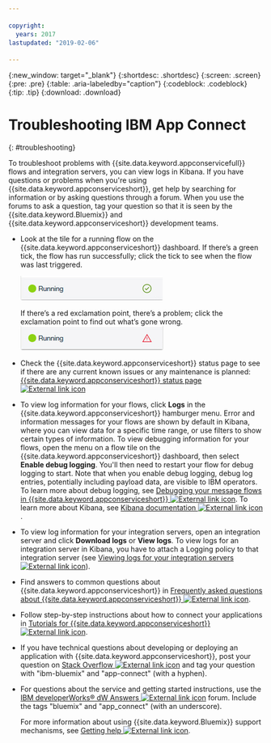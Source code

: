 ```yaml
---

copyright:
  years: 2017
lastupdated: "2019-02-06"

---
```


{:new_window: target="_blank"}
{:shortdesc: .shortdesc}
{:screen: .screen}
{:pre: .pre}
{:table: .aria-labeledby="caption"}
{:codeblock: .codeblock}
{:tip: .tip} 
{:download: .download}


# Troubleshooting IBM App Connect
{: #troubleshooting}

To troubleshoot problems with {{site.data.keyword.appconservicefull}} flows and integration servers, you can view logs in Kibana. If you have questions or problems when you're using {{site.data.keyword.appconserviceshort}}, get help by searching for information or by asking questions through a forum. When you use the forums to ask a question, tag your question so that it is seen by the {{site.data.keyword.Bluemix}} and {{site.data.keyword.appconserviceshort}} development teams.

-   Look at the tile for a running flow on the {{site.data.keyword.appconserviceshort}} dashboard. If there’s a green tick, the flow has run successfully; click the tick to see when the flow was last triggered.

    ![Screenshot showing that a flow has run successfully](/images/SuccessfulFlow.jpg)

    If there’s a red exclamation point, there’s a problem; click the exclamation point to find out what’s gone wrong. ![Screenshot showing that a flow has a problem](/images/ErroredFlow.jpg)

-   Check the {{site.data.keyword.appconserviceshort}} status page to see if there are any current known issues or any maintenance is planned: [{{site.data.keyword.appconserviceshort}} status page ![External link icon](../../icons/launch-glyph.svg "External link icon")](https://developer.ibm.com/integration/docs/app-connect/app-connect-status/)
-   To view log information for your flows, click **Logs** in the {{site.data.keyword.appconserviceshort}} hamburger menu. Error and information messages for your flows are shown by default in Kibana, where you can view data for a specific time range, or use filters to show certain types of information. To view debugging information for your flows, open the menu on a flow tile on the {{site.data.keyword.appconserviceshort}} dashboard, then select **Enable debug logging**.  You'll then need to restart your flow for debug logging to start.  Note that when you enable debug logging, debug log entries, potentially including payload data, are visible to IBM operators. To learn more about debug logging, see [Debugging your message flows in {{site.data.keyword.appconserviceshort}} ![External link icon](../../icons/launch-glyph.svg "External link icon")](https://developer.ibm.com/integration/docs/app-connect/tutorials-for-ibm-app-connect/debugging-message-flows-ibm-app-connect/).  To learn more about Kibana, see [Kibana documentation ![External link icon](../../icons/launch-glyph.svg "External link icon")](https://www.elastic.co/guide/en/kibana/4.0/discover.html).
-   To view log information for your integration servers, open an integration server and click **Download logs** or **View logs**.  To view logs for an integration server in Kibana, you have to attach a Logging policy to that integration server (see [Viewing logs for your integration servers ![External link icon](../../icons/launch-glyph.svg "External link icon")](https://developer.ibm.com/integration/docs/app-connect/tutorials-for-ibm-app-connect/running-your-ibm-integration-bus-solutions-in-ibm-app-connect-enterprise-beta-plan/viewing-logs-for-your-integration-servers-in-app-connect-enterprise-beta)).
-   Find answers to common questions about {{site.data.keyword.appconserviceshort}} in [Frequently asked questions about {{site.data.keyword.appconserviceshort}} ![External link icon](../../icons/launch-glyph.svg "External link icon")](https://developer.ibm.com/integration/docs/app-connect/faq/).
-   Follow step-by-step instructions about how to connect your applications in [Tutorials for {{site.data.keyword.appconserviceshort}} ![External link icon](../../icons/launch-glyph.svg "External link icon")](https://developer.ibm.com/integration/docs/app-connect/tutorials-for-ibm-app-connect/).
-   If you have technical questions about developing or deploying an application with {{site.data.keyword.appconserviceshort}}, post your question on [Stack Overflow ![External link icon](../../icons/launch-glyph.svg "External link icon")](http://stackoverflow.com/search?q=app-connect+ibm-bluemix) and tag your question with "ibm-bluemix" and "app-connect" (with a hyphen).
-   For questions about the service and getting started instructions, use the [IBM developerWorks&reg; dW Answers ![External link icon](../../icons/launch-glyph.svg "External link icon")](https://developer.ibm.com/answers/topics/app_connect/?smartspace=bluemix) forum. Include the tags "bluemix" and "app_connect" (with an underscore).

    For more information about using {{site.data.keyword.Bluemix}} support mechanisms, see [Getting help ![External link icon](../../icons/launch-glyph.svg "External link icon")](https://console.ng.bluemix.net/docs/support/index.html#getting-help).


